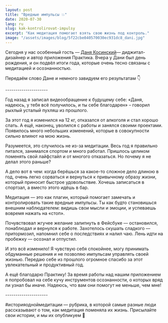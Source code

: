 ```yaml
---
layout: post
title: "Вредные импульсы 💥"
date: 2020-07-30
lang: ru
slug: kak-kontrolirovat-impulsy
excerpt: "Как медитация помогает взять свою жизнь под контроль."
image: "/assets/images/blog/5f22cbe040570030ec931dc8_dani.jpg"
---
```


<p>Сегодня у нас особенный гость —&nbsp;<a href="https://www.facebook.com/kosinsky" target="_blank">Даня Косинский</a>— диджитал-дизайнер и автор приложения Практика. Вчера у Дани был день рождения, и он подвёл итоги года, которые очень тесно связаны с медитацией и осознанностью.</p><p>Передаём слово Дане и немного завидуем его результатам 👇</p><p>---------------------</p><p>Год назад я записал видеообращение к будущему себе: «Даня, надеюсь, у тебя всё получилось, и ты себе благодарен» – говорил рыхлый усталый пухляш из прошлого.</p><p>За этот год я изменился на 12 кг, отказался от алкоголя и стал хорошо спать. А&nbsp;ещё, наконец, уволился с работы и занялся своими проектами. Появилось много небольших изменений, которые в совокупности сильно влияют на мою жизнь.</p><p>Разумеется, это случилось не из-за медитации. Весь год я правильно питался, занимался спортом и много работал. Пришлось целиком поменять свой лайфстайл и&nbsp;от&nbsp;многого отказаться. Но&nbsp;почему я не делал этого раньше?</p><p>А дело вот в чем: когда берёшься за какое-то сложное дело длиною в год, очень легко сорваться и вернуться к привычному образу жизни, который приносит быстрое удовольствие. Хочешь записаться в спортзал, а вместо этого идёшь в бар.</p><p>Медитация — это как плагин, который помогает замечать и контролировать такие вредные импульсы. Ты как будто становишься внешним наблюдателем: видишь свои мысли и эмоции, и успеваешь вовремя нажать на «стоп».</p><p>Почувствовал жгучее желание залипнуть в Фейсбуке — остановился, понаблюдал и&nbsp;вернулся к работе. Захотелось скушать сладкого — притормозил, напомнил себе о&nbsp;последствиях и налил чаю. Лень идти на пробежку — осознал и отпустил.</p><p>И это всё изменило! Я чувствую себя спокойнее, могу принимать обдуманные решения и не позволяю импульсам управлять своей жизнью. Передаю себе из прошлого огромное спасибо за этот увлекательный и продуктивный год.</p><p>А ещё благодарю Практику! За время работы над нашим приложением я попробовал на&nbsp;себе кучу инструментов осознанности, о которых вряд ли узнал бы иначе. Надеюсь, что вам они помогут не меньше, чем мне!</p><p>---------------------</p><p>#историяодноймедитации —&nbsp;рубрика, в которой самые разные люди рассказывают о том, как медитация поменяла их жизнь. Присылайте свои истории, и мы их опубликуем 🤗</p><p>‍</p>